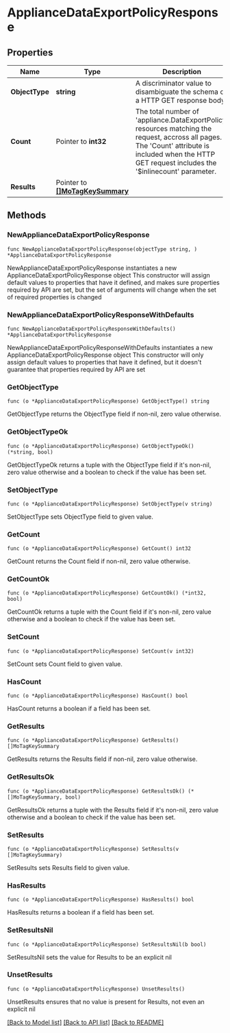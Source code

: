 # ApplianceDataExportPolicyResponse

## Properties

Name | Type | Description | Notes
------------ | ------------- | ------------- | -------------
**ObjectType** | **string** | A discriminator value to disambiguate the schema of a HTTP GET response body. | 
**Count** | Pointer to **int32** | The total number of &#39;appliance.DataExportPolicy&#39; resources matching the request, accross all pages. The &#39;Count&#39; attribute is included when the HTTP GET request includes the &#39;$inlinecount&#39; parameter. | [optional] 
**Results** | Pointer to [**[]MoTagKeySummary**](MoTagKeySummary.md) |  | [optional] 

## Methods

### NewApplianceDataExportPolicyResponse

`func NewApplianceDataExportPolicyResponse(objectType string, ) *ApplianceDataExportPolicyResponse`

NewApplianceDataExportPolicyResponse instantiates a new ApplianceDataExportPolicyResponse object
This constructor will assign default values to properties that have it defined,
and makes sure properties required by API are set, but the set of arguments
will change when the set of required properties is changed

### NewApplianceDataExportPolicyResponseWithDefaults

`func NewApplianceDataExportPolicyResponseWithDefaults() *ApplianceDataExportPolicyResponse`

NewApplianceDataExportPolicyResponseWithDefaults instantiates a new ApplianceDataExportPolicyResponse object
This constructor will only assign default values to properties that have it defined,
but it doesn't guarantee that properties required by API are set

### GetObjectType

`func (o *ApplianceDataExportPolicyResponse) GetObjectType() string`

GetObjectType returns the ObjectType field if non-nil, zero value otherwise.

### GetObjectTypeOk

`func (o *ApplianceDataExportPolicyResponse) GetObjectTypeOk() (*string, bool)`

GetObjectTypeOk returns a tuple with the ObjectType field if it's non-nil, zero value otherwise
and a boolean to check if the value has been set.

### SetObjectType

`func (o *ApplianceDataExportPolicyResponse) SetObjectType(v string)`

SetObjectType sets ObjectType field to given value.


### GetCount

`func (o *ApplianceDataExportPolicyResponse) GetCount() int32`

GetCount returns the Count field if non-nil, zero value otherwise.

### GetCountOk

`func (o *ApplianceDataExportPolicyResponse) GetCountOk() (*int32, bool)`

GetCountOk returns a tuple with the Count field if it's non-nil, zero value otherwise
and a boolean to check if the value has been set.

### SetCount

`func (o *ApplianceDataExportPolicyResponse) SetCount(v int32)`

SetCount sets Count field to given value.

### HasCount

`func (o *ApplianceDataExportPolicyResponse) HasCount() bool`

HasCount returns a boolean if a field has been set.

### GetResults

`func (o *ApplianceDataExportPolicyResponse) GetResults() []MoTagKeySummary`

GetResults returns the Results field if non-nil, zero value otherwise.

### GetResultsOk

`func (o *ApplianceDataExportPolicyResponse) GetResultsOk() (*[]MoTagKeySummary, bool)`

GetResultsOk returns a tuple with the Results field if it's non-nil, zero value otherwise
and a boolean to check if the value has been set.

### SetResults

`func (o *ApplianceDataExportPolicyResponse) SetResults(v []MoTagKeySummary)`

SetResults sets Results field to given value.

### HasResults

`func (o *ApplianceDataExportPolicyResponse) HasResults() bool`

HasResults returns a boolean if a field has been set.

### SetResultsNil

`func (o *ApplianceDataExportPolicyResponse) SetResultsNil(b bool)`

 SetResultsNil sets the value for Results to be an explicit nil

### UnsetResults
`func (o *ApplianceDataExportPolicyResponse) UnsetResults()`

UnsetResults ensures that no value is present for Results, not even an explicit nil

[[Back to Model list]](../README.md#documentation-for-models) [[Back to API list]](../README.md#documentation-for-api-endpoints) [[Back to README]](../README.md)


